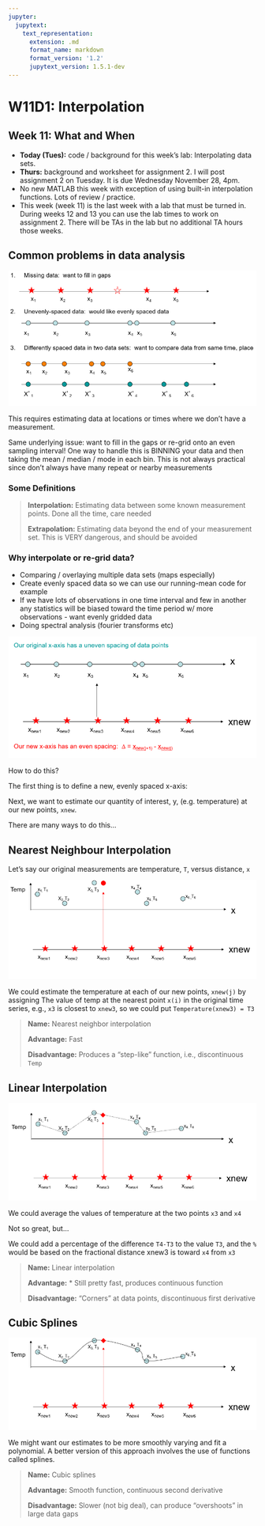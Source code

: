 ```yaml
---
jupyter:
  jupytext:
    text_representation:
      extension: .md
      format_name: markdown
      format_version: '1.2'
      jupytext_version: 1.5.1-dev
---
```



# W11D1: Interpolation

## Week 11:  What and When

* **Today (Tues):** code / background for this week’s lab:  Interpolating data sets.
* **Thurs:** background and worksheet for assignment 2.  I will post assignment 2 on Tuesday.  It is due Wednesday November 28, 4pm.
* No new MATLAB this week with exception of using built-in interpolation functions.  Lots of review / practice.
* This week (week 11) is the last week with a lab that must be turned in.  During weeks 12 and 13 you can use the lab times to work on assignment 2.  There will be TAs in the lab but no additional TA hours those weeks.

## Common problems in data analysis

<img src='../_static/media11/week11_interpolation-slide_2-001.png'>

This requires estimating data at locations or times where we don’t have a measurement.

Same underlying issue: want to fill in the gaps or re-grid onto an even sampling interval!
One way to handle this is BINNING your data and then taking the mean / median / mode in each bin.
This is not always practical since don’t always have many repeat or nearby measurements

### Some Definitions

> **Interpolation:**
> Estimating data between some known measurement points. Done all the time, care needed
>
> **Extrapolation:**
> Estimating data beyond the end of your measurement set.
> This is VERY dangerous, and should be avoided

### Why interpolate or re-grid data?

* Comparing / overlaying multiple data sets (maps especially)
* Create evenly spaced data so we can use our running-mean code for example
* If we have lots of observations in one time interval and few in another any statistics will be biased toward the time period w/ more observations - want evenly gridded data
* Doing spectral analysis (fourier transforms etc)

<img src='../_static/media11/week11_interpolation-slide_4-001.png'>

How to do this?  

The first thing is to define a new, evenly spaced x-axis:

Next, we want to estimate our quantity of interest, y, (e.g. temperature) at our new points, ```xnew```.

There are many ways to do this...

## Nearest Neighbour Interpolation

Let’s say our original measurements are temperature, ```T```, versus distance, ```x```

<img src='../_static/media11/week11_interpolation-slide_6-001.png'>

We could estimate the temperature at each of our new points, ```xnew(j)``` by assigning
The value of temp at the nearest point ```x(i)``` in the original time series,
e.g., ```x3``` is closest to ```xnew3```, so we could put ```Temperature(xnew3) = T3```

> **Name:** Nearest neighbor interpolation
>
> **Advantage:** Fast
>
> **Disadvantage:** Produces a “step-like” function, i.e., discontinuous ```Temp```

## Linear Interpolation

<img src='../_static/media11/week11_interpolation-slide_7-001.png'>

We could average the values of temperature at the two points ```x3``` and ```x4```

Not so great, but...

We could add a percentage of the difference ```T4-T3``` to the value ```T3```, and the ```%``` would be based on the fractional distance xnew3 is toward ```x4``` from ```x3```

> **Name:**	Linear interpolation
>
> **Advantage:** * Still pretty fast, produces continuous function
>
> **Disadvantage:** “Corners” at data points, discontinuous first derivative

## Cubic Splines

<img src='../_static/media11/week11_interpolation-slide_8-001.png'>

We might want our estimates to be more smoothly varying and fit a polynomial.
A better version of this approach involves the use of functions called splines.

> **Name:** Cubic splines
>
> **Advantage:** Smooth function, continuous second derivative
>
> **Disadvantage:** Slower (not big deal), can produce “overshoots” in large data gaps

